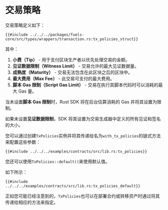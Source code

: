 # 交易策略

<!-- 本节应解释什么是交易策略以及如何配置它们 -->
<!-- tx_policies:example:start -->

交易策略定义如下：

```rust,ignore
{{#include ../../../packages/fuels-core/src/types/wrappers/transaction.rs:tx_policies_struct}}
```

其中：

1. **小费（Tip）** - 用于支付区块生产者以优先处理交易的金额。
2. **见证数据限制（Witness Limit）** - 交易允许的最大见证数据量。
3. **成熟度（Maturity）** - 交易无法包含在此区块之后的区块中。
4. **最大费用（Max Fee）** - 此交易可支付的最大费用。
5. **脚本 Gas 限制（Script Gas Limit）** - 交易在执行其脚本代码时可以消耗的最大 Gas 量。

当未设置**脚本 Gas 限制**时，Rust SDK 将在后台估算消耗的 Gas 并将其设置为限制。

如果未设置**见证数据限制**，SDK 将其设置为交易生成器中定义的所有见证和签名的大小。

您可以通过创建`TxPolicies`实例并将其传递给名为`with_tx_policies`的链式方法来配置这些参数：

<!-- tx_policies:example:end-->

```rust,ignore
{{#include ../../../examples/contracts/src/lib.rs:tx_policies}}
```

<!-- 本节应解释如何使用默认交易策略 -->
<!-- tx_policies_default:example:start -->

您还可以使用`TxPolicies::default()`来使用默认值。

<!-- tx_policies_default:example:end -->

如下所示：

```rust,ignore
{{#include ../../../examples/contracts/src/lib.rs:tx_policies_default}}
```

正如您可能已经注意到的，`TxPolicies`也可以在部署合约或转移资产时通过将其传递给相应的方法来指定。
